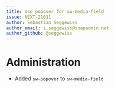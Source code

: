 ```yaml
---
title: Use popover for sw-media-field
issue: NEXT-21011
author: Sebastian Seggewiss
author_email: s.seggewiss@snapadmin.net
author_github: @seggewiss
---
```

# Administration
* Added `sw-popover` to `sw-media-field`
